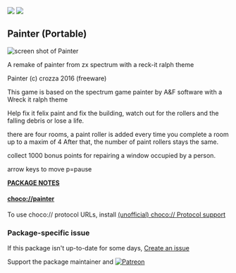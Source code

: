 [![](https://img.shields.io/chocolatey/v/painter?color=green&label=painter)](https://chocolatey.org/packages/painter) [![](https://img.shields.io/chocolatey/dt/painter)](https://chocolatey.org/packages/painter)

## Painter (Portable)

![screen shot of Painter](http://pjsfreeware.synthasite.com/resources/speccypaint.png)

A remake of painter from zx spectrum with a reck-it ralph theme				

Painter (c) crozza 2016 (freeware)

This game is based on the spectrum game painter by A&F software with a Wreck it ralph theme

Help fix it felix paint and fix the building, watch out for the rollers and the falling debris or lose a life.

there are four rooms, a paint roller is added every time you complete a room up to a maxim of 4 After that, the number of paint rollers stays the same.

collect 1000 bonus points for repairing a window occupied by a person.

arrow keys to move
p=pause

**[PACKAGE NOTES](https://github.com/bcurran3/ChocolateyPackages/blob/master/painter/readme.md)**

#### [choco://painter](choco://painter)
To use choco:// protocol URLs, install [(unofficial) choco:// Protocol support ](https://chocolatey.org/packages/choco-protocol-support)

### Package-specific issue
If this package isn't up-to-date for some days, [Create an issue](https://github.com/tunisiano187/Chocolatey-packages/issues/new/choose)

Support the package maintainer and [![Patreon](https://cdn.jsdelivr.net/gh/tunisiano187/Chocolatey-packages@d15c4e19c709e7148588d4523ffc6dd3cd3c7e5e/icons/patreon.png)](https://www.patreon.com/bePatron?u=39585820)

